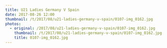 ```yaml
---
title: U21 Ladies Germany V Spain
date: 2017-08-26 12:00
thumbnail: /t/2017/08/u21-ladies-germany-v-spain/0107-img_0162.jpg
photos:
  - original: /2017/08/u21-ladies-germany-v-spain/0107-img_0162.jpg
    thumbnail: /t/2017/08/u21-ladies-germany-v-spain/0107-img_0162.jpg
    title: 0107-img_0162.jpg
---
```

